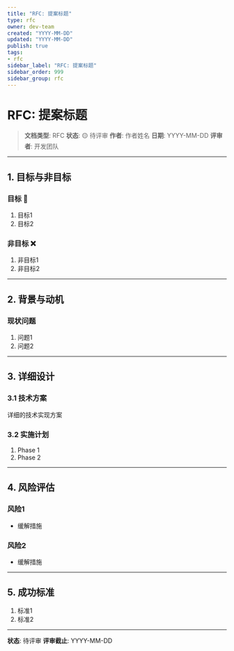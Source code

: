```yaml
---
title: "RFC: 提案标题"
type: rfc
owner: dev-team
created: "YYYY-MM-DD"
updated: "YYYY-MM-DD"
publish: true
tags:
- rfc
sidebar_label: "RFC: 提案标题"
sidebar_order: 999
sidebar_group: rfc
---
```

# RFC: 提案标题

> **文档类型**: RFC
> **状态**: 🟡 待评审
> **作者**: 作者姓名
> **日期**: YYYY-MM-DD
> **评审者**: 开发团队

---

## 1. 目标与非目标

### 目标 🎯

1. 目标1
2. 目标2

### 非目标 ❌

1. 非目标1
2. 非目标2

---

## 2. 背景与动机

### 现状问题

1. 问题1
2. 问题2

---

## 3. 详细设计

### 3.1 技术方案

详细的技术实现方案

### 3.2 实施计划

1. Phase 1
2. Phase 2

---

## 4. 风险评估

### 风险1
- 缓解措施

### 风险2
- 缓解措施

---

## 5. 成功标准

1. 标准1
2. 标准2

---

**状态**: 待评审
**评审截止**: YYYY-MM-DD
